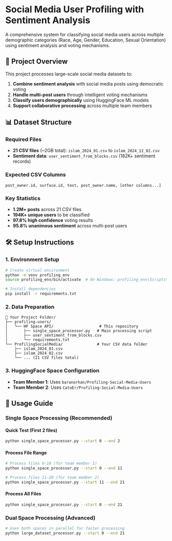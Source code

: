 # Social Media User Profiling with Sentiment Analysis

A comprehensive system for classifying social media users across multiple demographic categories (Race, Age, Gender, Education, Sexual Orientation) using sentiment analysis and voting mechanisms.

## 🎯 Project Overview

This project processes large-scale social media datasets to:
1. **Combine sentiment analysis** with social media posts using democratic voting
2. **Handle multi-post users** through intelligent voting mechanisms  
3. **Classify users demographically** using HuggingFace ML models
4. **Support collaborative processing** across multiple team members

## 📊 Dataset Structure

### Required Files
- **21 CSV files** (~2GB total): `islam_2024_01.csv` to `islam_2024_12_02.csv`
- **Sentiment data**: `user_sentiment_from_blocks.csv` (182K+ sentiment records)

### Expected CSV Columns
```
post_owner.id, surface.id, text, post_owner.name, [other columns...]
```

### Key Statistics
- **1.2M+ posts** across 21 CSV files
- **194K+ unique users** to be classified
- **97.8% high confidence** voting results
- **95.8% unanimous sentiment** across multi-post users

## 🛠️ Setup Instructions

### 1. Environment Setup
```bash
# Create virtual environment
python -m venv profiling_env
source profiling_env/bin/activate  # On Windows: profiling_env\Scripts\activate

# Install dependencies
pip install -r requirements.txt
```

### 2. Data Preparation
```
📁 Your Project Folder/
├── profiling-users/
│   └── HF Space API/                    # This repository
│       ├── single_space_processor.py   # Main processing script
│       ├── user_sentiment_from_blocks.csv
│       └── requirements.txt
└── ProfilingSocialMedia/               # Your CSV data folder
    ├── islam_2024_01.csv
    ├── islam_2024_02.csv
    └── ... (21 CSV files total)
```

### 3. HuggingFace Space Configuration
- **Team Member 1**: Uses `baranorhan/Profiling-Social-Media-Users`
- **Team Member 2**: Uses `CatoEr/Profiling-Social-Media-Users`

## 🚀 Usage Guide

### Single Space Processing (Recommended)

#### Quick Test (First 2 files)
```bash
python single_space_processor.py --start 0 --end 2
```

#### Process File Range
```bash
# Process files 0-10 (for team member 1)
python single_space_processor.py --start 0 --end 11

# Process files 11-20 (for team member 2)  
python single_space_processor.py --start 11 --end 21
```

#### Process All Files
```bash
python single_space_processor.py --start 0 --end 21
```

### Dual Space Processing (Advanced)
```bash
# Uses both spaces in parallel for faster processing
python large_dataset_processor.py --start 0 --end 21
```
